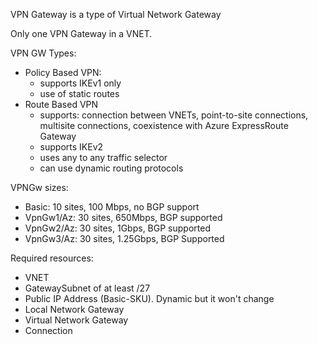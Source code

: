 VPN Gateway is a type of Virtual Network Gateway

Only one VPN Gateway in a VNET.

VPN GW Types:
- Policy Based VPN:
    - supports IKEv1 only
    - use of static routes
- Route Based VPN
    - supports: connection between VNETs, point-to-site connections, multisite connections, coexistence with Azure ExpressRoute Gateway
    - supports IKEv2
    - uses any to any traffic selector
    - can use dynamic routing protocols
    
VPNGw sizes:
- Basic: 10 sites, 100 Mbps, no BGP support
- VpnGw1/Az: 30 sites, 650Mbps, BGP supported
- VpnGw2/Az: 30 sites, 1Gbps, BGP supported
- VpnGw3/Az: 30 sites, 1.25Gbps, BGP Supported


Required resources:
- VNET
- GatewaySubnet of at least /27
- Public IP Address (Basic-SKU). Dynamic but it won't change
- Local Network Gateway
- Virtual Network Gateway
- Connection
